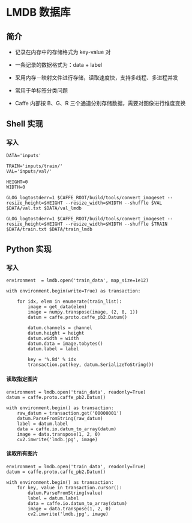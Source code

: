 <script type="text/javascript" src="http://cdn.mathjax.org/mathjax/latest/MathJax.js?config=default"></script>

# LMDB 数据库

## 简介

- 记录在内存中的存储格式为 key-value 对

- 一条记录的数据格式为：data + label

- 采用内存－映射文件进行存储，读取速度快，支持多线程、多进程并发

- 常用于单标签分类问题

- Caffe 内部按 B、G、R 三个通道分别存储数据，需要对图像进行维度变换

## Shell 实现

### 写入

```
DATA='inputs'

TRAIN='inputs/train/'
VAL='inputs/val/'

HEIGHT=0
WIDTH=0

GLOG_logtostderr=1 $CAFFE_ROOT/build/tools/convert_imageset --resize_height=$HEIGHT --resize_width=$WIDTH --shuffle $VAL $DATA/val.txt $DATA/val_lmdb

GLOG_logtostderr=1 $CAFFE_ROOT/build/tools/convert_imageset --resize_height=$HEIGHT --resize_width=$WIDTH --shuffle $TRAIN $DATA/train.txt $DATA/train_lmdb
```

## Python 实现

### 写入

```
environment  = lmdb.open('train_data', map_size=1e12)

with environment.begin(write=True) as transaction:

	for idx, elem in enumerate(train_list):
		image = get_data(elem)
		image = numpy.transpose(image, (2, 0, 1))
		datum = caffe.proto.caffe_pb2.Datum()
		
		datum.channels = channel
		datum.height = height
		datum.width = width
		datum.data = image.tobytes()
		datum.label = label

		key = '%.8d' % idx
		transaction.put(key, datum.SerializeToString())
```

#### 读取指定图片

```
environment = lmdb.open('train_data', readonly=True)
datum = caffe.proto.caffe_pb2.Datum()

with environment.begin() as transaction:
	raw_datum = transaction.get('00000001')
	datum.ParseFromString(raw_datum)
	label = datum.label
	data = caffe.io.datum_to_array(datum)
    image = data.transpose(1, 2, 0)
    cv2.imwrite('lmdb.jpg', image)
```

#### 读取所有图片

```
environment = lmdb.open('train_data', readonly=True)
datum = caffe.proto.caffe_pb2.Datum()

with environment.begin() as transaction:
    for key, value in transaction.cursor():
        datum.ParseFromString(value)
        label = datum.label
        data = caffe.io.datum_to_array(datum)
        image = data.transpose(1, 2, 0)
        cv2.imwrite('lmdb.jpg', image)
```